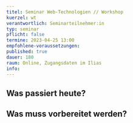 ```yaml
---
titel: Seminar Web-Technologien // Workshop
kuerzel: wt
verantwortlich: Seminarteilnehmer:in
typ: seminar
pflicht: false
termine: 2023-04-25 13:00
empfohlene-voraussetzungen: 
published: true
dauer: 180
raum: Online, Zugangsdaten im Ilias
info: 
---
```



## Was passiert heute?

## Was muss vorbereitet werden?

